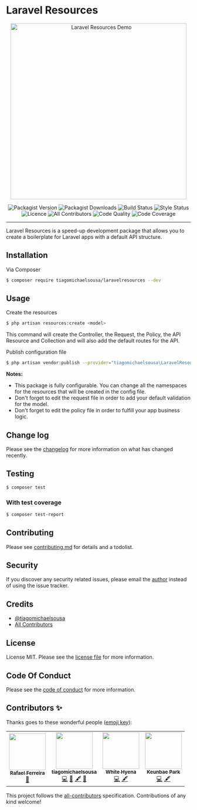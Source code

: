 # Laravel Resources

<p align="center">
    <img src="./docs/demo.gif" alt="Laravel Resources Demo" width="480">
</p>

<p align="center">
    <img src="https://img.shields.io/packagist/v/tiagomichaelsousa/laravelresources.svg?style=flat-square" alt="Packagist Version">
    <img src="https://img.shields.io/packagist/dt/tiagomichaelsousa/laravelresources.svg?style=flat-square" alt="Packagist Downloads">
    <img src="https://img.shields.io/travis/tiagomichaelsousa/laravelresources/master.svg?style=flat-square" alt="Build Status">
    <img src="https://github.styleci.io/repos/236964942/shield" alt="Style Status">
    <img src="https://poser.pugx.org/tiagomichaelsousa/laravelresources/license?format=flat-square" alt="Licence">
    <img src="https://img.shields.io/badge/all_contributors-1-orange.svg?style=flat-square" alt="All Contributors">
    <img src="https://api.codacy.com/project/badge/Grade/8c5fafbbbf524b4db771a7bb1c55bb39" alt="Code Quality">
    <img src="https://api.codacy.com/project/badge/Coverage/8c5fafbbbf524b4db771a7bb1c55bb39" alt="Code Coverage">

</p>

---

Laravel Resources is a speed-up development package that allows you to create a boilerplate for Laravel apps with a default API structure.

## Installation

Via Composer

```bash
$ composer require tiagomichaelsousa/laravelresources --dev
```

## Usage

Create the resources

```bash
$ php artisan resources:create <model>
```

This command will create the Controller, the Request, the Policy, the API Resource and Collection and will also add the default routes for the API.

Publish configuration file

```bash
$ php artisan vendor:publish --provider="tiagomichaelsousa\LaravelResources\LaravelResourcesServiceProvider" --tag="config"
```

**Notes:**

- This package is fully configurable. You can change all the namespaces for the resources that will be created in the config file.
- Don't forget to edit the request file in order to add your default validation for the model.
- Don't forget to edit the policy file in order to fulfill your app business logic.

## Change log

Please see the [changelog](changelog.md) for more information on what has changed recently.

## Testing

```bash
$ composer test
```

### With test coverage

```bash
$ composer test-report
```

## Contributing

Please see [contributing.md](contributing.md) for details and a todolist.

## Security

If you discover any security related issues, please email the [author](mailto:tiagomichaelsousa@gmail.com) instead of using the issue tracker.

## Credits

- [@tiagomichaelsousa][link-author]
- [All Contributors][link-contributors]

## License

License MIT. Please see the [license file](license.md) for more information.

## Code Of Conduct

Please see the [code of conduct](code_of_conduct.md) for more information.

[ico-version]: https://img.shields.io/packagist/v/tiagomichaelsousa/laravelresources.svg?style=flat-square
[ico-downloads]: https://img.shields.io/packagist/dt/tiagomichaelsousa/laravelresources.svg?style=flat-square
[ico-travis]: https://img.shields.io/travis/tiagomichaelsousa/laravelresources/master.svg?style=flat-square
[ico-styleci]: https://github.styleci.io/repos/236964942/shield
[link-packagist]: https://packagist.org/packages/tiagomichaelsousa/laravelresources
[link-downloads]: https://packagist.org/packages/tiagomichaelsousa/laravelresources
[link-travis]: https://travis-ci.org/tiagomichaelsousa/laravelresources
[link-styleci]: https://styleci.io/repos/236964942
[link-author]: https://github.com/tiagomichaelsousa
[link-contributors]: ../../contributors

## Contributors ✨

Thanks goes to these wonderful people ([emoji key](https://allcontributors.org/docs/en/emoji-key)):

<!-- ALL-CONTRIBUTORS-LIST:START - Do not remove or modify this section -->
<!-- prettier-ignore-start -->
<!-- markdownlint-disable -->
<table>
  <tr>
    <td align="center"><a href="http://www.xgeeks.io"><img src="https://avatars1.githubusercontent.com/u/15105462?v=4" width="100px;" alt=""/><br /><sub><b>Rafael Ferreira</b></sub></a><br /><a href="https://github.com/tiagomichaelsousa/LaravelResources/commits?author=RafaelFerreiraTVD" title="Documentation">📖</a></td>
    <td align="center"><a href="https://github.com/tiagomichaelsousa"><img src="https://avatars1.githubusercontent.com/u/28356381?v=4" width="100px;" alt=""/><br /><sub><b>tiagomichaelsousa</b></sub></a><br /><a href="https://github.com/tiagomichaelsousa/LaravelResources/commits?author=tiagomichaelsousa" title="Code">💻</a> <a href="https://github.com/tiagomichaelsousa/LaravelResources/commits?author=tiagomichaelsousa" title="Documentation">📖</a> <a href="#content-tiagomichaelsousa" title="Content">🖋</a> <a href="https://github.com/tiagomichaelsousa/LaravelResources/pulls?q=is%3Apr+reviewed-by%3Atiagomichaelsousa" title="Reviewed Pull Requests">👀</a></td>
    <td align="center"><a href="https://github.com/white-hyena"><img src="https://avatars3.githubusercontent.com/u/62600397?v=4" width="100px;" alt=""/><br /><sub><b>White Hyena</b></sub></a><br /><a href="https://github.com/tiagomichaelsousa/LaravelResources/commits?author=white-hyena" title="Code">💻</a> <a href="#content-white-hyena" title="Content">🖋</a></td>
    <td align="center"><a href="https://github.com/pkboom"><img src="https://avatars2.githubusercontent.com/u/13960169?v=4" width="100px;" alt=""/><br /><sub><b>Keunbae Park</b></sub></a><br /><a href="https://github.com/tiagomichaelsousa/LaravelResources/commits?author=pkboom" title="Code">💻</a> <a href="#content-pkboom" title="Content">🖋</a></td>
  </tr>
</table>

<!-- markdownlint-enable -->
<!-- prettier-ignore-end -->
<!-- ALL-CONTRIBUTORS-LIST:END -->

This project follows the [all-contributors](https://github.com/all-contributors/all-contributors) specification. Contributions of any kind welcome!
